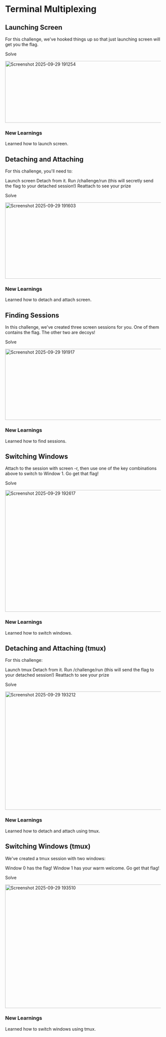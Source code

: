 # Terminal Multiplexing
## Launching Screen
For this challenge, we've hooked things up so that just launching screen will get you the flag.

Solve

<img width="1040" height="200" alt="Screenshot 2025-09-29 191254" src="https://github.com/user-attachments/assets/1b27d381-2bce-4a0e-a96d-bd759cf33d28" />

### New Learnings
Learned how to launch screen.

## Detaching and Attaching
For this challenge, you'll need to:

Launch screen Detach from it. Run /challenge/run (this will secretly send the flag to your detached session!) Reattach to see your prize

Solve

<img width="1651" height="247" alt="Screenshot 2025-09-29 191603" src="https://github.com/user-attachments/assets/1f3a2530-093c-4e4d-8288-7d3efeabf860" />

### New Learnings
Learned how to detach and attach screen.

## Finding Sessions
In this challenge, we've created three screen sessions for you. One of them contains the flag. The other two are decoys!

Solve

<img width="1414" height="230" alt="Screenshot 2025-09-29 191917" src="https://github.com/user-attachments/assets/1e063cbb-08f0-42bd-a43e-8450eb2756d1" />

### New Learnings
Learned how to find sessions.
## Switching Windows
Attach to the session with screen -r, then use one of the key combinations above to switch to Window 1. Go get that flag!

Solve

<img width="1250" height="394" alt="Screenshot 2025-09-29 192617" src="https://github.com/user-attachments/assets/11591783-43d8-4826-87f6-350d8b1d5739" />

### New Learnings
Learned how to switch windows.

## Detaching and Attaching (tmux)
For this challenge:

Launch tmux Detach from it. Run /challenge/run (this will send the flag to your detached session!) Reattach to see your prize

Solve

<img width="1832" height="383" alt="Screenshot 2025-09-29 193212" src="https://github.com/user-attachments/assets/4bbe0ee7-116e-47bf-a253-19adb2ddcf5a" />

### New Learnings
Learned how to detach and attach using tmux.

## Switching Windows (tmux)
We've created a tmux session with two windows:

Window 0 has the flag! Window 1 has your warm welcome. Go get that flag!

Solve

<img width="1658" height="400" alt="Screenshot 2025-09-29 193510" src="https://github.com/user-attachments/assets/2de7812a-d3e7-4afb-9c71-6415b87772aa" />

### New Learnings

Learned how to switch windows using tmux.


